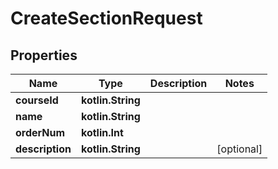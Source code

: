 
# CreateSectionRequest

## Properties
| Name | Type | Description | Notes |
| ------------ | ------------- | ------------- | ------------- |
| **courseId** | **kotlin.String** |  |  |
| **name** | **kotlin.String** |  |  |
| **orderNum** | **kotlin.Int** |  |  |
| **description** | **kotlin.String** |  |  [optional] |



